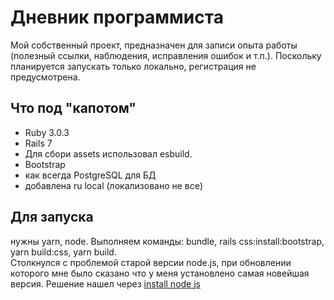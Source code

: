 # Дневник программиста

Мой собственный проект, предназначен для записи опыта работы (полезный ссылки, наблюдения, исправления ошибок и т.п.). 
Поскольку планируется запускать только локально, регистрация не предусмотрена.

## Что под "капотом"

* Ruby 3.0.3
* Rails 7
* Для сбори assets использовал esbuild.
* Bootstrap
* как всегда PostgreSQL для БД
* добавлена ru local (локализовано не все)

## Для запуска

нужны yarn, node.
Выполняем команды:
bundle, rails css:install:bootstrap, yarn build:css, yarn build.  
Cтолкнулся с проблемой старой версии node.js, при обновлении которого мне было сказано что у меня установлено самая новейшая версия. Решение нашел через 
[install node js](https://losst.ru/ustanovka-node-js-ubuntu-18-04)

